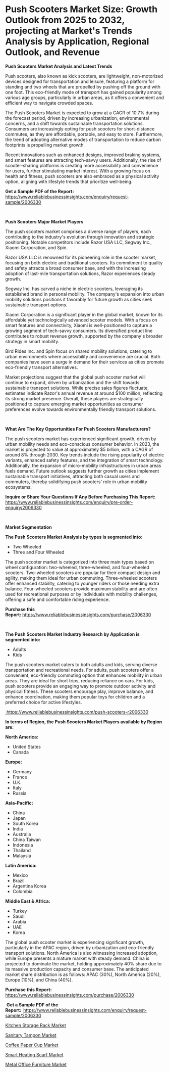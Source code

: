<p><h1>Push Scooters Market Size: Growth Outlook from 2025 to 2032, projecting at Market's Trends Analysis by Application, Regional Outlook, and Revenue</h1></p><p><strong>Push Scooters Market Analysis and Latest Trends</strong></p>
<p><p>Push scooters, also known as kick scooters, are lightweight, non-motorized devices designed for transportation and leisure, featuring a platform for standing and two wheels that are propelled by pushing off the ground with one foot. This eco-friendly mode of transport has gained popularity among various age groups, particularly in urban areas, as it offers a convenient and efficient way to navigate crowded spaces.</p><p>The Push Scooters Market is expected to grow at a CAGR of 10.7% during the forecast period, driven by increasing urbanization, environmental concerns, and a shift towards sustainable transportation solutions. Consumers are increasingly opting for push scooters for short-distance commutes, as they are affordable, portable, and easy to store. Furthermore, the trend of adopting alternative modes of transportation to reduce carbon footprints is propelling market growth. </p><p>Recent innovations such as enhanced designs, improved braking systems, and smart features are attracting tech-savvy users. Additionally, the rise of scooter-sharing platforms is creating more accessibility and convenience for users, further stimulating market interest. With a growing focus on health and fitness, push scooters are also embraced as a physical activity option, aligning with lifestyle trends that prioritize well-being.</p></p>
<p><strong>Get a Sample PDF of the Report:&nbsp;</strong> <a href="https://www.reliablebusinessinsights.com/enquiry/request-sample/2006330?utm_campaign=1873&utm_medium=2&utm_source=Github&utm_content=ia&utm_term=08022025&utm_id=push-scooters">https://www.reliablebusinessinsights.com/enquiry/request-sample/2006330</a></p>
<p>&nbsp;</p>
<p><strong>Push Scooters Major Market Players</strong></p>
<p><p>The push scooters market comprises a diverse range of players, each contributing to the industry's evolution through innovation and strategic positioning. Notable competitors include Razor USA LLC, Segway Inc., Xiaomi Corporation, and Spin. </p><p>Razor USA LLC is renowned for its pioneering role in the scooter market, focusing on both electric and traditional scooters. Its commitment to quality and safety attracts a broad consumer base, and with the increasing adoption of last-mile transportation solutions, Razor experiences steady growth. </p><p>Segway Inc. has carved a niche in electric scooters, leveraging its established brand in personal mobility. The company's expansion into urban mobility solutions positions it favorably for future growth as cities seek sustainable transport options. </p><p>Xiaomi Corporation is a significant player in the global market, known for its affordable yet technologically advanced scooter models. With a focus on smart features and connectivity, Xiaomi is well-positioned to capture a growing segment of tech-savvy consumers. Its diversified product line contributes to robust revenue growth, supported by the company's broader strategy in smart mobility.</p><p>Bird Rides Inc. and Spin focus on shared mobility solutions, catering to urban environments where accessibility and convenience are crucial. Both companies have seen a surge in demand for their services as cities promote eco-friendly transport alternatives.</p><p>Market projections suggest that the global push scooter market will continue to expand, driven by urbanization and the shift towards sustainable transport solutions. While precise sales figures fluctuate, estimates indicate Razor's annual revenue at around $100 million, reflecting its strong market presence. Overall, these players are strategically positioned to capture emerging market opportunities as consumer preferences evolve towards environmentally friendly transport solutions.</p></p>
<p>&nbsp;</p>
<p><strong>What Are The Key Opportunities For Push Scooters Manufacturers?</strong></p>
<p><p>The push scooters market has experienced significant growth, driven by urban mobility needs and eco-conscious consumer behavior. In 2023, the market is projected to value at approximately $5 billion, with a CAGR of around 8% through 2030. Key trends include the rising popularity of electric variants, enhanced safety features, and the integration of smart technology. Additionally, the expansion of micro-mobility infrastructures in urban areas fuels demand. Future outlook suggests further growth as cities implement sustainable transport initiatives, attracting both casual users and commuters, thereby solidifying push scooters' role in urban mobility ecosystems.</p></p>
<p><strong>Inquire or Share Your Questions If Any Before Purchasing This Report:</strong> <a href="https://www.reliablebusinessinsights.com/enquiry/pre-order-enquiry/2006330?utm_campaign=1873&utm_medium=2&utm_source=Github&utm_content=ia&utm_term=08022025&utm_id=push-scooters">https://www.reliablebusinessinsights.com/enquiry/pre-order-enquiry/2006330</a></p>
<p>&nbsp;</p>
<p><strong>Market Segmentation</strong></p>
<p><strong>The Push Scooters Market Analysis by types is segmented into:</strong></p>
<p><ul><li>Two Wheeled</li><li>Three and Four Wheeled</li></ul></p>
<p><p>The push scooter market is categorized into three main types based on wheel configuration: two-wheeled, three-wheeled, and four-wheeled scooters. Two-wheeled scooters are popular for their compact design and agility, making them ideal for urban commuting. Three-wheeled scooters offer enhanced stability, catering to younger riders or those needing extra balance. Four-wheeled scooters provide maximum stability and are often used for recreational purposes or by individuals with mobility challenges, offering a safe and comfortable riding experience.</p></p>
<p><strong>Purchase this Report:&nbsp;</strong><a href="https://www.reliablebusinessinsights.com/purchase/2006330?utm_campaign=1873&utm_medium=2&utm_source=Github&utm_content=ia&utm_term=08022025&utm_id=push-scooters">https://www.reliablebusinessinsights.com/purchase/2006330</a></p>
<p>&nbsp;</p>
<p><strong>The Push Scooters Market Industry Research by Application is segmented into:</strong></p>
<p><ul><li>Adults</li><li>Kids</li></ul></p>
<p><p>The push scooters market caters to both adults and kids, serving diverse transportation and recreational needs. For adults, push scooters offer a convenient, eco-friendly commuting option that enhances mobility in urban areas. They are ideal for short trips, reducing reliance on cars. For kids, push scooters provide an engaging way to promote outdoor activity and physical fitness. These scooters encourage play, improve balance, and enhance coordination, making them popular toys for children and a preferred choice for active lifestyles.</p></p>
<p><a href="https://www.reliablebusinessinsights.com/push-scooters-r2006330?utm_campaign=1873&utm_medium=2&utm_source=Github&utm_content=ia&utm_term=08022025&utm_id=push-scooters">&nbsp;https://www.reliablebusinessinsights.com/push-scooters-r2006330</a></p>
<p><strong>In terms of Region, the Push Scooters Market Players available by Region are:</strong></p>
<p>
    <p> <strong> North America: </strong>
        <ul>
            <li>United States</li>
            <li>Canada</li>
        </ul>
        </p> 
    <p> <strong> Europe: </strong>
        <ul>
            <li>Germany</li>
            <li>France</li>
            <li>U.K.</li>
            <li>Italy</li>
            <li>Russia</li>
        </ul>
        </p> 
    <p> <strong> Asia-Pacific: </strong>
        <ul>
            <li>China</li>
            <li>Japan</li>
            <li>South Korea</li>
            <li>India</li>
            <li>Australia</li>
            <li>China Taiwan</li>
            <li>Indonesia</li>
            <li>Thailand</li>
            <li>Malaysia</li>
        </ul>
        </p> 
    <p> <strong> Latin America: </strong>
        <ul>
            <li>Mexico</li>
            <li>Brazil</li>
            <li>Argentina Korea</li>
            <li>Colombia</li>
        </ul>
        </p> 
    <p> <strong> Middle East & Africa: </strong>
        <ul>
            <li>Turkey</li>
            <li>Saudi</li>
            <li>Arabia</li>
            <li>UAE</li>
            <li>Korea</li>
        </ul>
    </p>
    </p>
<p><p>The global push scooter market is experiencing significant growth, particularly in the APAC region, driven by urbanization and eco-friendly transport solutions. North America is also witnessing increased adoption, while Europe presents a mature market with steady demand. China is projected to dominate the market, holding approximately 40% share due to its massive production capacity and consumer base. The anticipated market share distribution is as follows: APAC (30%), North America (20%), Europe (10%), and China (40%).</p></p>
<p><strong>Purchase this Report: </strong><a href="https://www.reliablebusinessinsights.com/purchase/2006330?utm_campaign=1873&utm_medium=2&utm_source=Github&utm_content=ia&utm_term=08022025&utm_id=push-scooters">https://www.reliablebusinessinsights.com/purchase/2006330</a></p>
<p>&nbsp;<strong>Get a Sample PDF of the Report:&nbsp;&nbsp;</strong><a href="https://www.reliablebusinessinsights.com/enquiry/request-sample/2006330?utm_campaign=1873&utm_medium=2&utm_source=Github&utm_content=ia&utm_term=08022025&utm_id=push-scooters">https://www.reliablebusinessinsights.com/enquiry/request-sample/2006330</a></p>
<p><strong></strong></p>
<p><p><a href="https://github.com/domnikgisken/Market-Research-Report-List-1/blob/main/kitchen-storage-rack-market.md?utm_campaign=1873&utm_medium=2&utm_source=Github&utm_content=ia&utm_term=08022025&utm_id=push-scooters">Kitchen Storage Rack Market</a></p><p><a href="https://github.com/vukiledubot90/Market-Research-Report-List-1/blob/main/sanitary-tampon-market.md?utm_campaign=1873&utm_medium=2&utm_source=Github&utm_content=ia&utm_term=08022025&utm_id=push-scooters">Sanitary Tampon Market</a></p><p><a href="https://github.com/raquinyagua/Market-Research-Report-List-1/blob/main/coffee-paper-cup-market.md?utm_campaign=1873&utm_medium=2&utm_source=Github&utm_content=ia&utm_term=08022025&utm_id=push-scooters">Coffee Paper Cup Market</a></p><p><a href="https://github.com/ivvrgibi/Market-Research-Report-List-1/blob/main/smart-heating-scarf-market.md?utm_campaign=1873&utm_medium=2&utm_source=Github&utm_content=ia&utm_term=08022025&utm_id=push-scooters">Smart Heating Scarf Market</a></p><p><a href="https://github.com/chinwonhanie/Market-Research-Report-List-1/blob/main/metal-office-furniture-market.md?utm_campaign=1873&utm_medium=2&utm_source=Github&utm_content=ia&utm_term=08022025&utm_id=push-scooters">Metal Office Furniture Market</a></p></p>
